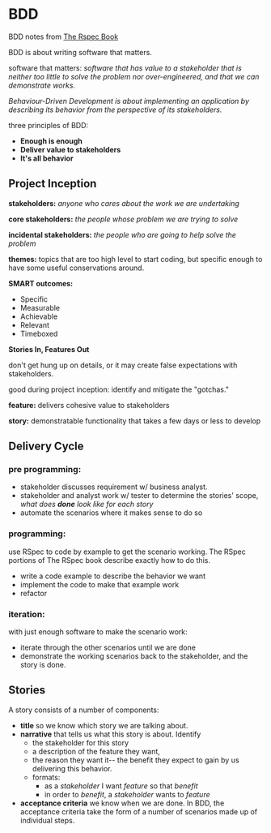# BDD

BDD notes from [The Rspec Book](http://pragprog.com/book/achbd/the-rspec-book)


BDD is about writing software that matters.

software that matters: *software that has value to a stakeholder that is neither too little to solve the problem nor over-engineered, and that we can demonstrate works.*

*Behaviour-Driven Development is about implementing an application by describing its behavior from the perspective of its stakeholders.*

three principles of BDD:

- **Enough is enough**
- **Deliver value to stakeholders**
- **It's all behavior**

## Project Inception

**stakeholders:** *anyone who cares about the work we are undertaking*

**core stakeholders:** *the people whose problem we are trying to solve*

**incidental stakeholders:** *the people who are going to help solve the problem*

**themes:** topics that are too high level to start coding, but specific enough to have some useful conservations around.

**SMART outcomes:**

- Specific
- Measurable
- Achievable
- Relevant
- Timeboxed

**Stories In, Features Out**

don't get hung up on details, or it may create false expectations with stakeholders.

good during project inception: identify and mitigate the "gotchas."

**feature:** delivers cohesive value to stakeholders

**story:** demonstratable functionality that takes a few days or less to develop


## Delivery Cycle

### pre programming:

- stakeholder discusses requirement w/ business analyst.
- stakeholder and analyst work w/ tester to determine the stories' scope, *what does **done** look like for each story*
- automate the scenarios where it makes sense to do so

### programming:

use RSpec to code by example to get the scenario working. The RSpec portions of The RSpec book describe exactly how to do this.

- write a code example to describe the behavior we want
- implement the code to make that example work
- refactor

### iteration:

with just enough software to make the scenario work:

- iterate through the other scenarios until we are done
- demonstrate the working scenarios back to the stakeholder, and the story is done.



## Stories

A story consists of a number of components:

- **title** so we know which story we are talking about.
- **narrative** that tells us what this story is about. Identify
  - the stakeholder for this story
  - a description of the feature they want,
  - the reason they want it-- the benefit they expect to gain by us delivering this behavior.
  - formats:
    - as a *stakeholder* I want *feature* so that *benefit*
     - in order to *benefit*, a *stakeholder* wants to *feature*
- **acceptance criteria** we know when we are done. In BDD, the acceptance criteria take the form of a number of scenarios made up of individual steps.

